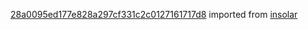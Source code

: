 [28a0095ed177e828a297cf331c2c0127161717d8](https://github.com/insolar/insolar/commit/28a0095ed177e828a297cf331c2c0127161717d8) imported from [insolar](https://github.com/insolar/insolar)
